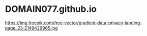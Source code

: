 # DOMAIN077.github.io
https://img.freepik.com/free-vector/gradient-data-privacy-landing-page_23-2149429965.jpg
